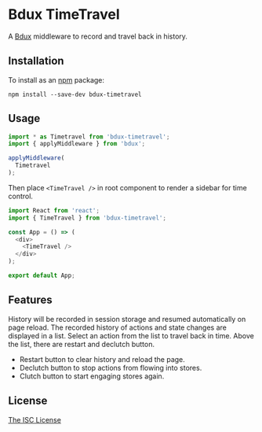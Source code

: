 # Bdux TimeTravel

A [Bdux](https://github.com/Intai/bdux) middleware to record and travel back in history.

## Installation
To install as an [npm](https://www.npmjs.com/) package:
```
npm install --save-dev bdux-timetravel
```

## Usage
``` javascript
import * as Timetravel from 'bdux-timetravel';
import { applyMiddleware } from 'bdux';

applyMiddleware(
  Timetravel
);
```
Then place `<TimeTravel />` in root component to render a sidebar for time control.
``` javascript
import React from 'react';
import { TimeTravel } from 'bdux-timetravel';

const App = () => (
  <div>
    <TimeTravel />
  </div>
);

export default App;
```

## Features
History will be recorded in session storage and resumed automatically on page reload. The recorded history of actions and state changes are displayed in a list. Select an action from the list to travel back in time. Above the list, there are restart and declutch button.
- Restart button to clear history and reload the page.
- Declutch button to stop actions from flowing into stores.
- Clutch button to start engaging stores again.

## License
[The ISC License](./LICENSE.md)
